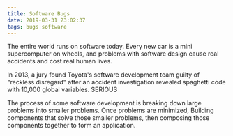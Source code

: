 ```yaml
---
title: Software Bugs
date: 2019-03-31 23:02:37
tags: bugs software 
---
```


The entire world runs on software today. Every new car is a mini supercomputer on wheels, and problems with software design cause real accidents and cost real human lives.

In 2013, a jury found Toyota's software development team guilty of "reckless disregard" after an accident investigation revealed spaghetti code with 10,000 global variables. SERIOUS

The process of some software development is breaking down large problems into smaller problems.
    Once problems are minimized, 
    Building components that solve those smaller problems, then composing those components together to form an application.
